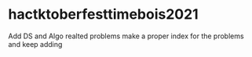 # hactktoberfesttimebois2021
Add DS and Algo realted problems 
make a proper index for the problems and keep adding 
